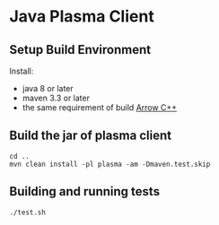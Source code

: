 <!---
  Licensed to the Apache Software Foundation (ASF) under one
  or more contributor license agreements.  See the NOTICE file
  distributed with this work for additional information
  regarding copyright ownership.  The ASF licenses this file
  to you under the Apache License, Version 2.0 (the
  "License"); you may not use this file except in compliance
  with the License.  You may obtain a copy of the License at

    http://www.apache.org/licenses/LICENSE-2.0

  Unless required by applicable law or agreed to in writing,
  software distributed under the License is distributed on an
  "AS IS" BASIS, WITHOUT WARRANTIES OR CONDITIONS OF ANY
  KIND, either express or implied.  See the License for the
  specific language governing permissions and limitations
  under the License.
-->

# Java Plasma Client

## Setup Build Environment

Install:
 - java 8 or later
 - maven 3.3 or later
 - the same requirement of build [Arrow C++](https://github.com/apache/arrow/tree/master/cpp)

## Build the jar of plasma client

```
cd ..
mvn clean install -pl plasma -am -Dmaven.test.skip
```

## Building and running tests
```
./test.sh
```
